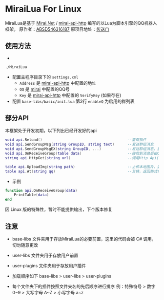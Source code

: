 # MiraiLua For Linux
MiraiLua是基于 [Mirai.Net](https://github.com/SinoAHpx/Mirai.Net) / [mirai-api-http](https://github.com/project-mirai/mirai-api-http) 编写的以Lua为脚本引擎的QQ机器人框架。
原作者：[ABSD546316187](https://github.com/ABSD546316187)
原项目地址：[传送门](https://github.com/ABSD546316187/MiraiLua)

## 使用方法

- 
```bash
./MiraiLua
```
- 配置主程序目录下的 `settings.xml`
  - `Address` 是 [mirai-api-http](https://github.com/project-mirai/mirai-api-http) 中配置的地址
  - `QQ` 是 [mirai](https://github.com/mamoe/mirai) 中配置的QQ号
  - `Key` 是 [mirai-api-http](https://github.com/project-mirai/mirai-api-http) 中配置的 `VerifyKey` (如果存在)
- 配置 `base-libs/basic/init.lua` 第2行 `enableQ` 为启用的群列表
 
## 部分API

本框架处于开发初期，以下列出已经开发好的api
```lua
void api.Reload()                                       --重载插件
void api.SendGroupMsg(string GroupID, string text)      --发送群组消息
void api.SendGroupMsgEX(string GroupID, ...)            --发送群组消息，后面为可变参数，可解析上传图片等高级接口返回的table
void api.OnReceiveGroup(table data)                     --接收到消息后由C#调用，结构见下文
string api.HttpGet(string url)                          --调用Http Api(GET)

table api.UploadImg(string path)                        --上传本地图片，返回格式化表
table api.At(string qq)                                 --艾特，返回格式化表
```
- 示例
```lua
function api.OnReceiveGroup(data)
	PrintTable(data)
end
```
因 Linux 版的特殊性，暂时不能提供输出，下个版本修复

## 注意

- base-libs 文件夹用于存放MiraiLua的必要前置，这里的代码会被 C# 调用，切勿随意更改
- user-libs 文件夹用于存放用户前置
- user-plugins 文件夹用于存放用户插件

- 加载顺序如下 base-libs > user-libs > user-plugins
- 每个文件夹下的插件按照文件夹名的先后顺序进行排序 例：特殊符号 > 数字 0~9 > 大写字母 A~Z > 小写字母 a~z